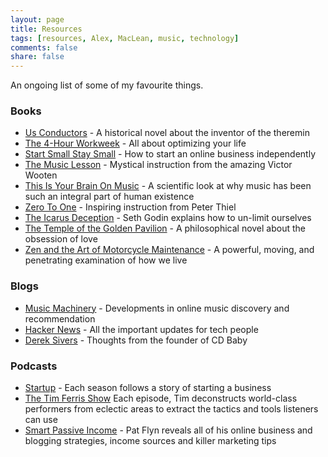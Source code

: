 ```yaml
---
layout: page
title: Resources
tags: [resources, Alex, MacLean, music, technology]
comments: false
share: false
---
```


An ongoing list of some of my favourite things.

### Books
* [Us Conductors](http://usconductors.byseanmichaels.com/) - A historical novel about the inventor of the theremin
* [The 4-Hour Workweek](http://fourhourworkweek.com/) - All about optimizing your life
* [Start Small Stay Small](http://www.startupbook.net/) - How to start an online business independently
* [The Music Lesson](http://themusiclesson.com/) - Mystical instruction from the amazing Victor Wooten
* [This Is Your Brain On Music](http://daniellevitin.com/publicpage/books/this-is-your-brain-on-music/) - A scientific look at why music has been such an integral part of human existence
* [Zero To One](http://zerotoonebook.com/) - Inspiring instruction from Peter Thiel
* [The Icarus Deception](http://www.amazon.com/The-Icarus-Deception-High-Will/dp/1591846072) - Seth Godin explains how to un-limit ourselves
* [The Temple of the Golden Pavilion](http://www.amazon.com/Temple-Golden-Pavilion-Yukio-Mishima/dp/0679752706) - A philosophical novel about the obsession of love
* [Zen and the Art of Motorcycle Maintenance](http://www.amazon.ca/Zen-Art-Motorcycle-Maintenance-Inquiry/dp/0060589469) - A powerful, moving, and penetrating examination of how we live

### Blogs
* [Music Machinery](http://musicmachinery.com/) - Developments in online music discovery and recommendation
* [Hacker News](https://thehackernews.com/) - All the important updates for tech people
* [Derek Sivers](https://sivers.org/blog) - Thoughts from the founder of CD Baby

### Podcasts
* [Startup](https://gimletmedia.com/show/startup/) -  Each season follows a story of starting a business
* [The Tim Ferris Show](http://fourhourworkweek.com/podcast/) Each episode, Tim deconstructs world-class performers from eclectic areas to extract the tactics and tools listeners can use
* [Smart Passive Income](http://www.smartpassiveincome.com/category/podcast/) - Pat Flyn reveals all of his online business and blogging strategies, income sources and killer marketing tips